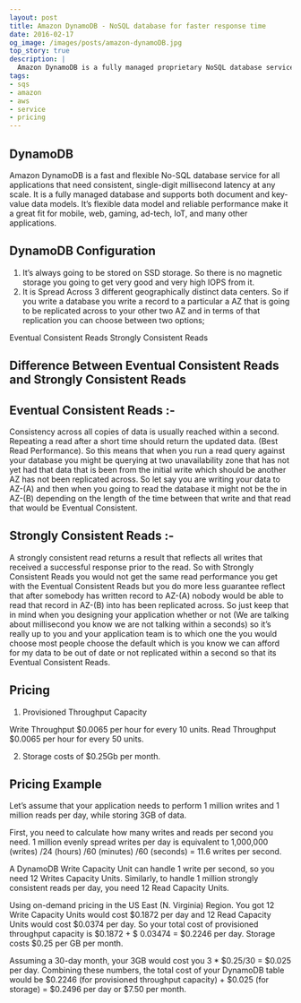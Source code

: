 ```yaml
---
layout: post
title: Amazon DynamoDB - NoSQL database for faster response time
date: 2016-02-17
og_image: /images/posts/amazon-dynamoDB.jpg
top_story: true
description: |
  Amazon DynamoDB is a fully managed proprietary NoSQL database service that supports key-value and document data structures
tags:
- sqs
- amazon
- aws
- service
- pricing
---
```


## DynamoDB 

Amazon DynamoDB is a fast and flexible No-SQL database service for all applications that need consistent, single-digit millisecond latency at any scale. It is a fully managed database and supports both document and key-value data models. It’s flexible data model and reliable performance make it a great fit for mobile, web, gaming, ad-tech, IoT, and many other applications.

DynamoDB Configuration
---
1. It’s always going to be stored on SSD storage. So there is no magnetic storage you going to get very good and very high IOPS from it.
2. It is Spread Across 3 different geographically distinct data centers. So if you write a database you write a record to a particular a AZ that is going to be replicated across to your other two AZ and in terms of that replication you can choose between two options;
    
<span>Eventual Consistent Reads</span>
<span>Strongly Consistent Reads</span>

## Difference Between Eventual Consistent Reads and Strongly Consistent Reads

## Eventual Consistent Reads :-

Consistency across all copies of data is usually reached within a second. Repeating a read after a short time should return the updated data. (Best Read Performance). So this means that when you run a read query against your database you might be querying at two unavailability zone that has not yet had that data that is been from the initial write which should be another AZ has not been replicated across. So let say you are writing your data to AZ-(A) and then when you going to read the database it might not be the in AZ-(B) depending on the length of the time between that write and that read that would be Eventual Consistent.  

## Strongly Consistent Reads :-    

A strongly consistent read returns a result that reflects all writes that received a successful response prior to the read. So with Strongly Consistent Reads you would not get the same read performance you get with the Eventual Consistent Reads but you do more less guarantee reflect that after somebody has written record to AZ-(A) nobody would be able to read that record in AZ-(B) into has been replicated across. So just keep that in mind when you designing your application whether or not (We are talking about millisecond you know we are not talking within a seconds) so it’s really up to you and your application team is to which one the you would choose most people choose the default which is you know we can afford for my data to be out of date or not replicated within a second so that its Eventual Consistent Reads.

Pricing
---
1. Provisioned Throughput Capacity
    
<span>Write Throughput $0.0065 per hour for every 10 units.</span>
<span>Read Throughput $0.0065 per hour for every 50 units.</span>

2. Storage costs of $0.25Gb per month.

## Pricing Example

Let’s assume that your application needs to perform 1 million writes and 1 million reads per day, while storing 3GB of data.

First, you need to calculate how many writes and reads per second you need. 1 million evenly spread writes per day is equivalent to 1,000,000 (writes) /24 (hours) /60 (minutes) /60 (seconds) = 11.6 writes per second.

A DynamoDB Write Capacity Unit can handle 1 write per second, so you need 12 Writes Capacity Units. Similarly, to handle 1 million strongly consistent reads per day, you need 12 Read Capacity Units.

Using on-demand pricing in the US East (N. Virginia) Region. You got 12 Write Capacity Units would cost $0.1872 per day and 12 Read Capacity Units would cost $0.0374 per day. So your total cost of provisioned throughput capacity is $0.1872 + $ 0.03474 = $0.2246 per day. Storage costs $0.25 per GB per month.

Assuming a 30-day month, your 3GB would cost you 3 * $0.25/30 = $0.025 per day. Combining these numbers, the total cost of your DynamoDB table would be $0.2246 (for provisioned throughput capacity) + $0.025 (for storage) = $0.2496 per day or $7.50 per month.

    

